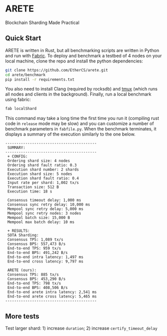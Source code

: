 # ARETE
Blockchain Sharding Made Practical

## Quick Start

ARETE is written in Rust, but all benchmarking scripts are written in Python and run with [Fabric](http://www.fabfile.org/).
To deploy and benchmark a testbed of 4 nodes on your local machine, clone the repo and install the python dependencies:

```bash
git clone https://github.com/EtherCS/arete.git
cd arete/benchmark
pip install -r requirements.txt
```

You also need to install Clang (required by rocksdb) and [tmux](https://linuxize.com/post/getting-started-with-tmux/#installing-tmux) (which runs all nodes and clients in the background). Finally, run a local benchmark using fabric:

```bash
fab localShard
```

This command may take a long time the first time you run it (compiling rust code in `release` mode may be slow) and you can customize a number of benchmark parameters in `fabfile.py`. When the benchmark terminates, it displays a summary of the execution similarly to the one below.

```text
-----------------------------------------
 SUMMARY:
-----------------------------------------
 + CONFIG:
 Ordering shard size: 4 nodes
 Ordering shard fault ratio: 0.3 
 Execution shard number: 2 shards
 Execution shard size: 5 nodes
 Execution shard fault ratio: 0.4 
 Input rate per shard: 1,002 tx/s
 Transaction size: 512 B
 Execution time: 18 s

 Consensus timeout delay: 1,000 ms
 Consensus sync retry delay: 10,000 ms
 Mempool sync retry delay: 5,000 ms
 Mempool sync retry nodes: 3 nodes
 Mempool batch size: 15,000 B
 Mempool max batch delay: 10 ms

 + RESULTS:
 SOTA Sharding:
 Consensus TPS: 1,089 tx/s
 Consensus BPS: 557,473 B/s
 End-to-end TPS: 959 tx/s
 End-to-end BPS: 491,242 B/s
 End-to-end intra latency: 1,497 ms
 End-to-end cross latency: 9,797 ms

 ARETE (ours):
 Consensus TPS: 885 tx/s
 Consensus BPS: 453,290 B/s
 End-to-end TPS: 798 tx/s
 End-to-end BPS: 408,506 B/s
 End-to-end arete intra latency: 2,541 ms
 End-to-end arete cross latency: 5,465 ms
-----------------------------------------
```

## More tests
Test larger shard: 1) increase `duration`; 2) increase `certify_timeout_delay`
